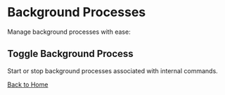 # Background Processes

Manage background processes with ease:

## Toggle Background Process
Start or stop background processes associated with internal commands.

[Back to Home](../index.md)

